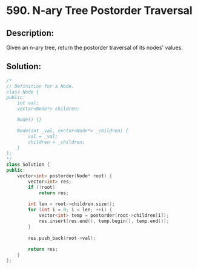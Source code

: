 # 590. N-ary Tree Postorder Traversal

## Description:

Given an n-ary tree, return the postorder traversal of its nodes' values.

## Solution:

```c++
/*
// Definition for a Node.
class Node {
public:
    int val;
    vector<Node*> children;

    Node() {}

    Node(int _val, vector<Node*> _children) {
        val = _val;
        children = _children;
    }
};
*/
class Solution {
public:
    vector<int> postorder(Node* root) {
        vector<int> res;
        if (!root)
            return res;
        
        int len = root->children.size();
        for (int i = 0; i < len; ++i) {
            vector<int> temp = postorder(root->children[i]);
            res.insert(res.end(), temp.begin(), temp.end());
        }
        
        res.push_back(root->val);
        
        return res;
    }
};
```

<!-- remark：

-  -->
